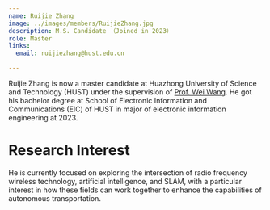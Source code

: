 ```yaml
---
name: Ruijie Zhang
image: ../images/members/RuijieZhang.jpg
description: M.S. Candidate （Joined in 2023）
role: Master
links:
  email: ruijiezhang@hust.edu.cn

---
```


Ruijie Zhang is now a master candidate at Huazhong University of Science and Technology (HUST) under the supervision of [Prof. Wei Wang](https://eic.hust.edu.cn/professor/wangwei/index.html). He got his bachelor degree at School of Electronic Information and Communications (EIC) of HUST in major of electronic information engineering at 2023.

Research Interest
======

He is currently focused on exploring the intersection of radio frequency wireless technology, artificial intelligence, and SLAM, with a particular interest in how these fields can work together to enhance the capabilities of autonomous transportation.

